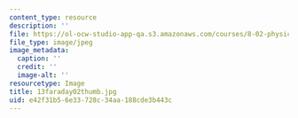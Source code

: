 ```yaml
---
content_type: resource
description: ''
file: https://ol-ocw-studio-app-qa.s3.amazonaws.com/courses/8-02-physics-ii-electricity-and-magnetism-spring-2007/e42f31b56e33728c34aa188cde3b443c_13faraday02thumb.jpg
file_type: image/jpeg
image_metadata:
  caption: ''
  credit: ''
  image-alt: ''
resourcetype: Image
title: 13faraday02thumb.jpg
uid: e42f31b5-6e33-728c-34aa-188cde3b443c
---
```

